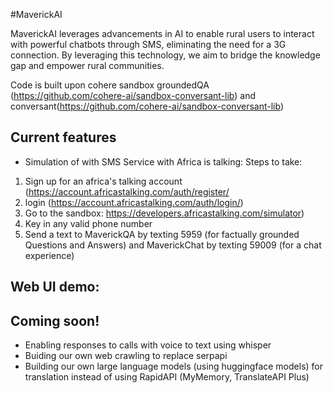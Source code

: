 #MaverickAI

MaverickAI leverages advancements in AI to enable rural users to interact with powerful chatbots through SMS, eliminating the need for a 3G connection. By leveraging this technology, we aim to bridge the knowledge gap and empower rural communities.

Code is built upon cohere sandbox groundedQA (https://github.com/cohere-ai/sandbox-conversant-lib) and conversant(https://github.com/cohere-ai/sandbox-conversant-lib)

## Current features

- Simulation of with SMS Service with Africa is talking:
Steps to take: 
1) Sign up for an africa's talking account (https://account.africastalking.com/auth/register/
2) login (https://account.africastalking.com/auth/login/)
3) Go to the sandbox: https://developers.africastalking.com/simulator) 
4) Key in any valid phone number
5) Send a text to MaverickQA by texting 5959 (for factually grounded Questions and Answers) and MaverickChat by texting 59009 (for a chat experience)


Web UI demo:
- 



## Coming soon!

- Enabling responses to calls with voice to text using whisper 
- Buiding our own web crawling to replace serpapi
- Building our own large language models (using huggingface models) for translation instead of using RapidAPI (MyMemory, TranslateAPI Plus)
